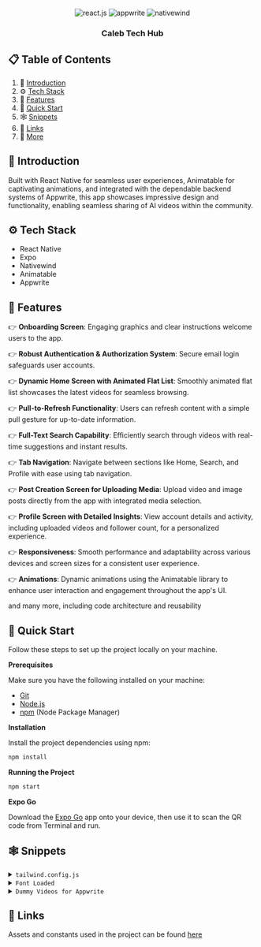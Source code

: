 
<div align="center">
  <br />
    </a
  <br />

  <div>
    <img src="https://img.shields.io/badge/-React_Native-black?style=for-the-badge&logoColor=white&logo=react&color=61DAFB" alt="react.js" />
    <img src="https://img.shields.io/badge/-Appwrite-black?style=for-the-badge&logoColor=white&logo=appwrite&color=FD366E" alt="appwrite" />
    <img src="https://img.shields.io/badge/NativeWind-black?style=for-the-badge&logoColor=white&logo=tailwindcss&color=06B6D4" alt="nativewind" />
  </div>

  <h3 align="center">Caleb Tech Hub</h3>

</div>

## 📋 <a name="table">Table of Contents</a>

1. 🤖 [Introduction](#introduction)
2. ⚙️ [Tech Stack](#tech-stack)
3. 🔋 [Features](#features)
4. 🤸 [Quick Start](#quick-start)
5. 🕸️ [Snippets](#snippets)
6. 🔗 [Links](#links)
7. 🚀 [More](#more)

## <a name="introduction">🤖 Introduction</a>

Built with React Native for seamless user experiences, Animatable for captivating animations, and integrated with the dependable backend systems of Appwrite,
this app showcases impressive design and functionality, enabling seamless sharing of AI videos within the community.

## <a name="tech-stack">⚙️ Tech Stack</a>

- React Native
- Expo
- Nativewind
- Animatable
- Appwrite

## <a name="features">🔋 Features</a>

👉 **Onboarding Screen**: Engaging graphics and clear instructions welcome users to the app.

👉 **Robust Authentication & Authorization System**: Secure email login safeguards user accounts.

👉 **Dynamic Home Screen with Animated Flat List**: Smoothly animated flat list showcases the latest videos for seamless browsing.

👉 **Pull-to-Refresh Functionality**: Users can refresh content with a simple pull gesture for up-to-date information.

👉 **Full-Text Search Capability**: Efficiently search through videos with real-time suggestions and instant results.

👉 **Tab Navigation**: Navigate between sections like Home, Search, and Profile with ease using tab navigation.

👉 **Post Creation Screen for Uploading Media**: Upload video and image posts directly from the app with integrated media selection.

👉 **Profile Screen with Detailed Insights**: View account details and activity, including uploaded videos and follower count, for a personalized experience.

👉 **Responsiveness**: Smooth performance and adaptability across various devices and screen sizes for a consistent user experience.

👉 **Animations**: Dynamic animations using the Animatable library to enhance user interaction and engagement throughout the app's UI.

and many more, including code architecture and reusability

## <a name="quick-start">🤸 Quick Start</a>

Follow these steps to set up the project locally on your machine.

**Prerequisites**

Make sure you have the following installed on your machine:

- [Git](https://git-scm.com/)
- [Node.js](https://nodejs.org/en)
- [npm](https://www.npmjs.com/) (Node Package Manager)

**Installation**

Install the project dependencies using npm:

```bash
npm install
```

**Running the Project**

```bash
npm start
```

**Expo Go**

Download the [Expo Go](https://expo.dev/go) app onto your device, then use it to scan the QR code from Terminal and run.

## <a name="snippets">🕸️ Snippets</a>

<details>
<summary><code>tailwind.config.js</code></summary>

```javascript
/** @type {import('tailwindcss').Config} */
module.exports = {
  content: ["./app/**/*.{js,jsx,ts,tsx}", "./components/**/*.{js,jsx,ts,tsx}"],
  theme: {
    extend: {
      colors: {
        primary: "#161622",
        secondary: {
          DEFAULT: "#FF9C01",
          100: "#FF9001",
          200: "#FF8E01",
        },
        black: {
          DEFAULT: "#000",
          100: "#1E1E2D",
          200: "#232533",
        },
        gray: {
          100: "#CDCDE0",
        },
      },
      fontFamily: {
        pthin: ["Poppins-Thin", "sans-serif"],
        pextralight: ["Poppins-ExtraLight", "sans-serif"],
        plight: ["Poppins-Light", "sans-serif"],
        pregular: ["Poppins-Regular", "sans-serif"],
        pmedium: ["Poppins-Medium", "sans-serif"],
        psemibold: ["Poppins-SemiBold", "sans-serif"],
        pbold: ["Poppins-Bold", "sans-serif"],
        pextrabold: ["Poppins-ExtraBold", "sans-serif"],
        pblack: ["Poppins-Black", "sans-serif"],
      },
    },
  },
  plugins: [],
};
```

</details>

<details>
<summary><code>Font Loaded</code></summary>

```javascript
const [fontsLoaded, error] = useFonts({
  "Poppins-Black": require("../assets/fonts/Poppins-Black.ttf"),
  "Poppins-Bold": require("../assets/fonts/Poppins-Bold.ttf"),
  "Poppins-ExtraBold": require("../assets/fonts/Poppins-ExtraBold.ttf"),
  "Poppins-ExtraLight": require("../assets/fonts/Poppins-ExtraLight.ttf"),
  "Poppins-Light": require("../assets/fonts/Poppins-Light.ttf"),
  "Poppins-Medium": require("../assets/fonts/Poppins-Medium.ttf"),
  "Poppins-Regular": require("../assets/fonts/Poppins-Regular.ttf"),
  "Poppins-SemiBold": require("../assets/fonts/Poppins-SemiBold.ttf"),
  "Poppins-Thin": require("../assets/fonts/Poppins-Thin.ttf"),
});

useEffect(() => {
  if (error) throw error;

  if (fontsLoaded) {
    SplashScreen.hideAsync();
  }
}, [fontsLoaded, error]);

if (!fontsLoaded && !error) {
  return null;
}
```

</details>

<details>
<summary><code>Dummy Videos for Appwrite</code></summary>

```javascript
const videos = [
  {
    title: "Get inspired to code",
    thumbnail:
      "https://cloud.appwrite.io/v1/storage/buckets/660d0e59e293896f1eaf/files/660eff632e9b0[…]ht=2000&gravity=top&quality=100&project=660d0e00da0472f3ad52",
    video:
      "https://cloud.appwrite.io/v1/storage/buckets/660d0e59e293896f1eaf/files/660f004955f51e7e3212/view?project=660d0e00da0472f3ad52",
    prompt:
      "Create a motivating AI driven video aimed at inspiring coding enthusiasts with simple language",
  },
  {
    title: "How AI Shapes Coding Future",
    thumbnail:
      "https://cloud.appwrite.io/v1/storage/buckets/660d0e59e293896f1eaf/files/660f0294e36d8[…]ht=2000&gravity=top&quality=100&project=660d0e00da0472f3ad52",
    video:
      "https://cloud.appwrite.io/v1/storage/buckets/660d0e59e293896f1eaf/files/660f032718759c0250ae/view?project=660d0e00da0472f3ad52",
    prompt: "Picture the future of coding with AI. Show AR VR",
  },
  {
    title: "Dalmatian's journey through Italy",
    thumbnail:
      "https://cloud.appwrite.io/v1/storage/buckets/660d0e59e293896f1eaf/files/660f08374f22d[…]ht=2000&gravity=top&quality=100&project=660d0e00da0472f3ad52",
    video:
      "https://cloud.appwrite.io/v1/storage/buckets/660d0e59e293896f1eaf/files/660f093a03c20c7b2d12/view?project=660d0e00da0472f3ad52",
    prompt:
      "Create a heartwarming video following the travels of dalmatian dog exploring beautiful Italy",
  },
  {
    title: "Meet small AI friends",
    thumbnail:
      "https://cloud.appwrite.io/v1/storage/buckets/660d0e59e293896f1eaf/files/660f0aef26136[…]ht=2000&gravity=top&quality=100&project=660d0e00da0472f3ad52",
    video:
      "https://cloud.appwrite.io/v1/storage/buckets/660d0e59e293896f1eaf/files/660f0b7855304dd4f802/view?project=660d0e00da0472f3ad52",
    prompt:
      "Make a video about a small blue AI robot blinking its eyes and looking at the screen",
  },
  {
    title: "Find inspiration in Every Line",
    thumbnail:
      "https://cloud.appwrite.io/v1/storage/buckets/660d0e59e293896f1eaf/files/660fd24347331[…]ht=2000&gravity=top&quality=100&project=660d0e00da0472f3ad52",
    video:
      "https://cloud.appwrite.io/v1/storage/buckets/660d0e59e293896f1eaf/files/660fd2cec9eb0298c9ac/view?project=660d0e00da0472f3ad52",
    prompt:
      "A buy working on his laptop that sparks excitement for coding, emphasizing the endless possibilities and personal growth it offers",
  },
  {
    title: "Japan's Blossoming temple",
    thumbnail:
      "https://cloud.appwrite.io/v1/storage/buckets/660d0e59e293896f1eaf/files/660fd5105ae00[…]ht=2000&gravity=top&quality=100&project=660d0e00da0472f3ad52",
    video:
      "https://cloud.appwrite.io/v1/storage/buckets/660d0e59e293896f1eaf/files/660fd543cc4792ba0611/view?project=660d0e00da0472f3ad52",
    prompt: "Create a captivating video journey through Japan's Sakura Temple",
  },
  {
    title: "A Glimpse into Tomorrow's VR World",
    thumbnail:
      "https://cloud.appwrite.io/v1/storage/buckets/660d0e59e293896f1eaf/files/660fd68ced2ad[…]ht=2000&gravity=top&quality=100&project=660d0e00da0472f3ad52",
    video:
      "https://cloud.appwrite.io/v1/storage/buckets/660d0e59e293896f1eaf/files/660fd6b103374105e099/view?project=660d0e00da0472f3ad52",
    prompt: "An imaginative video envisioning the future of Virtual Reality",
  },
  {
    title: "A World where Ideas Grow Big",
    thumbnail:
      "https://cloud.appwrite.io/v1/storage/buckets/660d0e59e293896f1eaf/files/660fd7cb71f83[…]ht=2000&gravity=top&quality=100&project=660d0e00da0472f3ad52",
    video:
      "https://cloud.appwrite.io/v1/storage/buckets/660d0e59e293896f1eaf/files/660fd84ce8c5ff020f71/view?project=660d0e00da0472f3ad52",
    prompt:
      "Make a fun video about hackers and all the cool stuff they do with computers",
  },
];
```

</details>

## <a name="links">🔗 Links</a>

Assets and constants used in the project can be found [here](https://drive.google.com/drive/folders/1pckq7VAoqZlmsEfYaSsDltmQSESKm8h7?usp=sharing)

